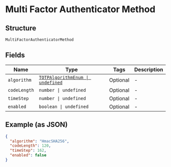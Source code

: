 
# Multi Factor Authenticator Method

## Structure

`MultiFactorAuthenticatorMethod`

## Fields

| Name | Type | Tags | Description |
|  --- | --- | --- | --- |
| `algorithm` | [`TOTPAlgorithmEnum \| undefined`](../../doc/models/totp-algorithm-enum.md) | Optional | - |
| `codeLength` | `number \| undefined` | Optional | - |
| `timeStep` | `number \| undefined` | Optional | - |
| `enabled` | `boolean \| undefined` | Optional | - |

## Example (as JSON)

```json
{
  "algorithm": "HmacSHA256",
  "codeLength": 120,
  "timeStep": 162,
  "enabled": false
}
```

